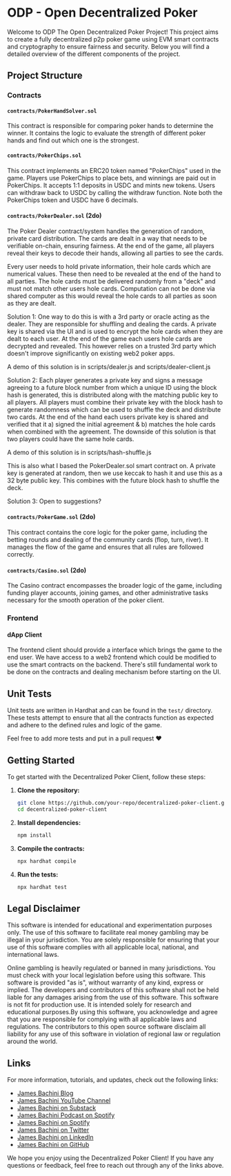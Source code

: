 
# ODP - Open Decentralized Poker

Welcome to ODP The Open Decentralized Poker Project! This project aims to create a fully decentralized p2p poker game using EVM smart contracts and cryptography to ensure fairness and security. Below you will find a detailed overview of the different components of the project.

## Project Structure

### Contracts

#### `contracts/PokerHandSolver.sol`

This contract is responsible for comparing poker hands to determine the winner. It contains the logic to evaluate the strength of different poker hands and find out which one is the strongest.

#### `contracts/PokerChips.sol`

This contract implements an ERC20 token named "PokerChips" used in the game. Players use PokerChips to place bets, and winnings are paid out in PokerChips. It accepts 1:1 deposits in USDC and mints new tokens. Users can withdraw back to USDC by calling the withdraw function. Note both the PokerChips token and USDC have 6 decimals.

#### `contracts/PokerDealer.sol` (2do)

The Poker Dealer contract/system handles the generation of random, private card distribution. The cards are dealt in a way that needs to be verifiable on-chain, ensuring fairness. At the end of the game, all players reveal their keys to decode their hands, allowing all parties to see the cards.

Every user needs to hold private information, their hole cards which are numerical values. These then need to be revealed at the end of the hand to all parties. The hole cards must be delivered randomly from a "deck" and must not match other users hole cards. Computation can not be done via shared computer as this would reveal the hole cards to all parties as soon as they are dealt.

Solution 1:
One way to do this is with a 3rd party or oracle acting as the dealer. They are responsible for shuffling and dealing the cards. A private key is shared via the UI and is used to encrypt the hole cards when they are dealt to each user. At the end of the game each users hole cards are decrypted and revealed. This however relies on a trusted 3rd party which doesn't improve significantly on existing web2 poker apps.

A demo of this solution is in scripts/dealer.js and scripts/dealer-client.js

Solution 2:
Each player generates a private key and signs a message agreeing to a future block number from which a unique ID using the block hash is generated, this is distributed along with the matching public key to all players. All players must combine their private key with the block hash to generate randomness which can be used to shuffle the deck and distribute two cards. At the end of the hand each users private key is shared and verified that it a) signed the initial agreement & b) matches the hole cards when combined with the agreement. The downside of this solution is that two players could have the same hole cards.

A demo of this solution is in scripts/hash-shuffle.js

This is also what I based the PokerDealer.sol smart contract on.
A private key is generated at random, then we use keccak to hash it and use this as a 32 byte public key. This combines with the future block hash to shuffle the deck.

Solution 3:
Open to suggestions?

#### `contracts/PokerGame.sol` (2do)

This contract contains the core logic for the poker game, including the betting rounds and dealing of the community cards (flop, turn, river). It manages the flow of the game and ensures that all rules are followed correctly.

#### `contracts/Casino.sol` (2do)

The Casino contract encompasses the broader logic of the game, including funding player accounts, joining games, and other administrative tasks necessary for the smooth operation of the poker client.

### Frontend

#### dApp Client

The frontend client should provide a interface which brings the game to the end user. We have access to a web2 frontend which could be modified to use the smart contracts on the backend. There's still fundamental work to be done on the contracts and dealing mechanism before starting on the UI.

## Unit Tests

Unit tests are written in Hardhat and can be found in the `test/` directory. These tests attempt to ensure that all the contracts function as expected and adhere to the defined rules and logic of the game.

Feel free to add more tests and put in a pull request ♥️

## Getting Started

To get started with the Decentralized Poker Client, follow these steps:

1. **Clone the repository:**

    ```bash
    git clone https://github.com/your-repo/decentralized-poker-client.git
    cd decentralized-poker-client
    ```

2. **Install dependencies:**

    ```bash
    npm install
    ```

3. **Compile the contracts:**

    ```bash
    npx hardhat compile
    ```

4. **Run the tests:**

    ```bash
    npx hardhat test
    ```

## Legal Disclaimer
This software is intended for educational and experimentation purposes only. The use of this software to facilitate real money gambling may be illegal in your jurisdiction. You are solely responsible for ensuring that your use of this software complies with all applicable local, national, and international laws.

Online gambling is heavily regulated or banned in many jurisdictions. You must check with your local legislation before using this software. This software is provided "as is", without warranty of any kind, express or implied. The developers and contributors of this software shall not be held liable for any damages arising from the use of this software. This software is not fit for production use. It is intended solely for research and educational purposes.By using this software, you acknowledge and agree that you are responsible for complying with all applicable laws and regulations. The contributors to this open source software disclaim all liability for any use of this software in violation of regional law or regulation around the world.

## Links

For more information, tutorials, and updates, check out the following links:

- [James Bachini Blog](https://jamesbachini.com)
- [James Bachini YouTube Channel](https://www.youtube.com/c/JamesBachini?sub_confirmation=1)
- [James Bachini on Substack](https://bachini.substack.com)
- [James Bachini Podcast on Spotify](https://podcasters.spotify.com/pod/show/jamesbachini)
- [James Bachini on Spotify](https://open.spotify.com/show/2N0D9nvdxoe9rY3jxE4nOZ)
- [James Bachini on Twitter](https://twitter.com/james_bachini)
- [James Bachini on LinkedIn](https://www.linkedin.com/in/james-bachini/)
- [James Bachini on GitHub](https://github.com/jamesbachini)

We hope you enjoy using the Decentralized Poker Client! If you have any questions or feedback, feel free to reach out through any of the links above.
